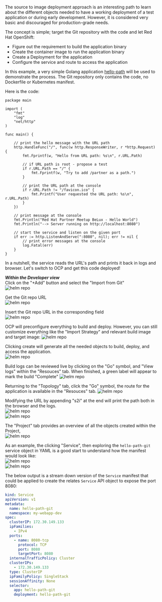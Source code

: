 

The source to image deployment approach is an interesting path to learn about the different objects needed to have a working deployment of a test application or during early development. However, it is considered very basic and discouraged for production-grade needs. 

The concept is simple; target the Git repository with the code and let Red Hat OpenShift:

- Figure out the requirement to build the application binary
- Create the container image to run the application binary
- Create a Deployment for the application 
- Configure the service and route to access the application 

In this example, a very simple Golang application [hello-path](https://github.com/romdalf/hello-path) will be used to demonstrate the process. The Git repository only contains the code, no Dockerfile or Kubernetes manifest. 

Here is the code:

```golang
package main

import (
    "fmt"
	"log"
    "net/http"
)

func main() {

	// print the hello message with the URL path 
	http.HandleFunc("/", func(w http.ResponseWriter, r *http.Request) {
        fmt.Fprintf(w, "Hello from URL path: %s\n", r.URL.Path)

		// if URL path is root - propose a test
		if r.URL.Path == "/" {
			fmt.Fprintf(w, "Try to add /partner as a path.")
		}

		// print the URL path at the console
		if r.URL.Path != "/favicon.ico" {
			fmt.Printf("User requested the URL path: %s\n", r.URL.Path)
		}
    })

	// print message at the console
	fmt.Println("Red Hat Partner Meetup BeLux - Hello World")
	fmt.Println("--> Server running on http://localhost:8080")

	// start the service and listen on the given port
    if err := http.ListenAndServe(":8080", nil); err != nil {
		// print error messages at the console
		log.Fatal(err)
	}
}
```

In a nutshell, the service reads the URL's path and prints it back in logs and browser. Let's switch to OCP and get this code deployed! 

***Within the Developer view***    
Click on the "+Add" button and select the "Import from Git"   
![helm repo](../images/s2i_01.png)    

Get the Git repo URL   
![helm repo](../images/s2i_02.png)    

Insert the Git repo URL in the corresponding field  
![helm repo](../images/s2i_03.png)   


OCP will preconfigure everything to build and deploy. However, you can still customize everything like the "Import Strategy" and relevant build image and target image: 
![helm repo](../images/s2i_04.png)    


Clicking create will generate all the needed objects to build, deploy, and access the application.  
![helm repo](../images/s2i_05.png)   


Build logs can be reviewed live by clicking on the "Go" symbol, and "View logs" within the "Resouces" tab. When finished, a green label will appear to mark the build "Complete"
![helm repo](../images/s2i_06.png)   


Returning to the "Topology" tab, click the "Go" symbol, the route for the application is available in the "Resouces" tab. 
![helm repo](../images/s2i_07.png)   


Modifying the URL by appending "s2i" at the end will print the path both in the browser and the logs.  
![helm repo](../images/s2i_08.png)   
![helm repo](../images/s2i_09.png)   


The "Project" tab provides an overview of all the objects created within the Project,   
![helm repo](../images/s2i_10.png)   


As an example, the clicking "Service", then exploring the ```hello-path-git``` service object in YAML is a good start to understand how the manifest would look like:   
![helm repo](../images/s2i_11.png)   
![helm repo](../images/s2i_12.png)   

The below output is a stream down version of the ```Service``` manifest that could be applied to create the relates ```Service``` API object to expose the port 8080:   

```yaml 
kind: Service
apiVersion: v1
metadata:
  name: hello-path-git
  namespace: my-webapp-dev
spec:
  clusterIP: 172.30.149.133
  ipFamilies:
    - IPv4
  ports:
    - name: 8080-tcp
      protocol: TCP
      port: 8080
      targetPort: 8080
  internalTrafficPolicy: Cluster
  clusterIPs:
    - 172.30.149.133
  type: ClusterIP
  ipFamilyPolicy: SingleStack
  sessionAffinity: None
  selector:
    app: hello-path-git
    deployment: hello-path-git
```